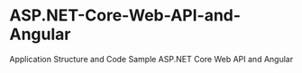 # ASP.NET-Core-Web-API-and-Angular
Application Structure and Code Sample ASP.NET Core Web API and Angular
